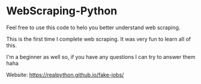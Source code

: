 # WebScraping-Python

Feel free to use this code to helo you better understand web scraping. 

This is the first time I complete web scraping. It was very fun to learn all of this. 

I'm a beginner as well so, if you have any questions I can try to answer them haha

Website: https://realpython.github.io/fake-jobs/
